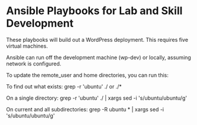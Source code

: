 # Ansible Playbooks for Lab and Skill Development

These playbooks will build out a WordPress deployment. This requires five virtual machines. 

Ansible can run off the development machine (wp-dev) or locally, assuming network is configured. 

 

To update the remote_user and home directories, you can run this:

To find out what exists:
       grep -r 'ubuntu' ./ or ./*

On a single directory: 
	grep -r 'ubuntu' ./ | xargs sed -i 's/ubuntu/ubuntu/g' 

On current and all subdirectories:
	grep -R ubuntu * | xargs sed -i 's/ubuntu/ubuntu/g'
